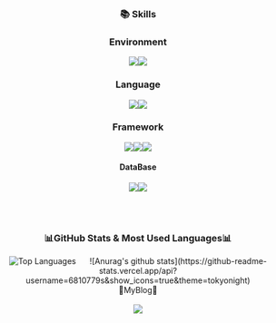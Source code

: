 <div align="center">

### 📚 Skills
<h3>Environment</h3>

  <img src="https://img.shields.io/badge/Visual%20Studio%20Code-0078d7.svg?style=for-the-badge&logo=visual-studio-code&logoColor=white"><img src="https://img.shields.io/badge/IntelliJIDEA-000000.svg?style=for-the-badge&logo=intellij-idea&logoColor=white">

   
  <h3>Language</h3>
  <img src="https://img.shields.io/badge/Python-3776AB?style=for-the-badge&logo=Python&logoColor=white"><img src="https://img.shields.io/badge/java-%23ED8B00.svg?style=for-the-badge&logo=openjdk&logoColor=white">

</span>
  <h3>Framework</h3>
    <img src="https://img.shields.io/badge/Django-092E20?style=for-the-badge&logo=Django&logoColor=white"><img src="https://img.shields.io/badge/Spring-6DB33F?style=for-the-badge&logo=Spring&logoColor=white"><img src="https://img.shields.io/badge/Spring%20Boot-6DB33F?style=for-the-badge&logo=SpringBoot&logoColor=black"/>

<h4> DataBase </h4>
<img src="https://img.shields.io/badge/Oracle-F80000?style=for-the-badge&logo=oracle&logoColor=white"><img src="https://img.shields.io/badge/postgres-%23316192.svg?style=for-the-badge&logo=postgresql&logoColor=white">

<br><br> 
<h3>📊GitHub Stats & Most Used Languages📊</h3>

  
  <img  style="margin-right: 20px;" src="https://github-readme-stats.vercel.app/api/top-langs/?username=rhkd4129&layout=compact" alt="Top Languages">
  ![Anurag's github stats](https://github-readme-stats.vercel.app/api?username=6810779s&show_icons=true&theme=tokyonight)

<br>
📌MyBlog📌<br><br> 
<a href="https://blog.naver.com/rhkd4129"><img src="https://img.shields.io/badge/Naver-03C75A?style=for-the-badge&logo=Naver&logoColor=white"></a>

</div>
